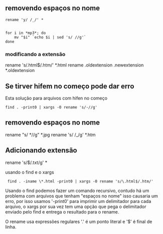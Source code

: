 ## removendo espaços no nome

    rename 'y/ /_/' *


    for i in *mp3*; do
        mv "$i" `echo $i | sed 's/ //g'`
    done

### modificando a extensão

 rename 's/\.html$/.htm/' *.html
 rename .oldextension .newextension *.oldextension


## Se tirver hifem no começo pode dar erro
Esta solução para arquivos com hifen no começo

    find . -print0 | xargs -0 rename 's/-//g'


## removendo espaços no nome

  rename "s/ *//g" *.jpg
  rename 's/ /_/g' *.htm


## Adicionando extensão

  rename 's/$/.txt/g' *


usando o find e o xargs

     find . -iname \*.html -print0 | xargs -0 rename 's/\.html$/.htm/'

Usando o find podemos fazer um comando recursivo, contudo
há um problema com arquivos que tenham "espaços no nome" isso
causaria um erro, por isso usamos '-print0' para imprimir um
delimitador para cada arquivo, o xargs por sua vez tem uma opção
que pega o delimitador enviado pelo find e entrega o resultado
para o rename.

O rename usa expressões regulares '\.' é um ponto literal
e '$' é final de linha.


